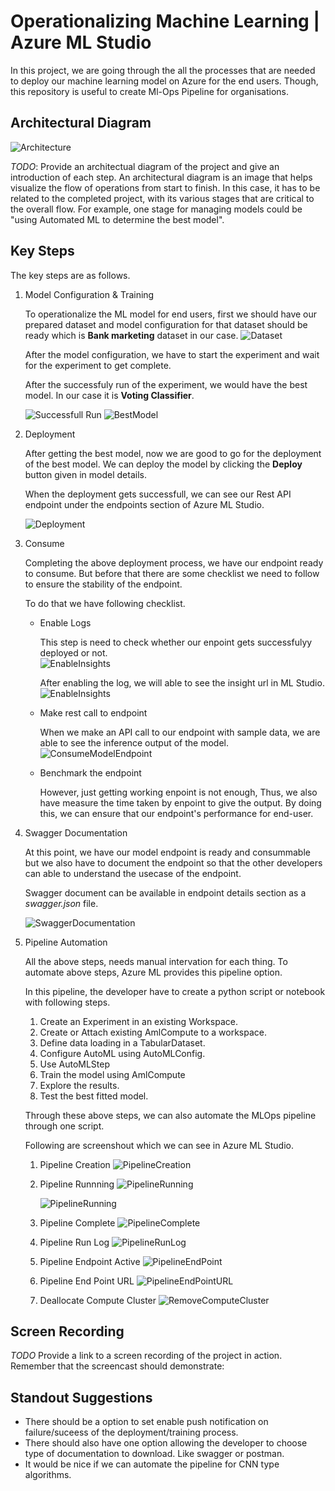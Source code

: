 # Operationalizing Machine Learning  | Azure ML Studio

In this project, we are going through the all the processes that are needed to deploy our machine learning model on Azure for the end users. Though, this repository is useful to create Ml-Ops Pipeline for organisations.

## Architectural Diagram
![Architecture](./images/azure_pipeline.jpg)

*TODO*: Provide an architectual diagram of the project and give an introduction of each step. An architectural diagram is an image that helps visualize the flow of operations from start to finish. In this case, it has to be related to the completed project, with its various stages that are critical to the overall flow. For example, one stage for managing models could be "using Automated ML to determine the best model". 

## Key Steps
The key steps are as follows.
1. Model Configuration & Training
    
    To operationalize the ML model for end users, first we should have our prepared dataset and model configuration for that dataset should be ready which is **Bank marketing** dataset in our case.
    ![Dataset](./images/1-bank_marketing_dataset.PNG)
    
    After the model configuration, we have to start the experiment and wait for the experiment to get complete.
    
    After the successfuly run of the experiment, we would have the best model. In our case it is **Voting Classifier**.
    
    ![Successfull Run](./images/2-automl-complete.PNG)
    ![BestModel](./images/3-best-automl-model.PNG)
    
2. Deployment
    
    After getting the best model, now we are good to go for the deployment of the best model. We can deploy the model by clicking the **Deploy** button given in model details.
    
    When the deployment gets successfull, we can see our Rest API endpoint under the endpoints section of Azure ML Studio.
    
    ![Deployment](./images/4-bestmodel-deployed-endpoint.PNG)
    
3. Consume
    
    Completing the above deployment process, we have our endpoint ready to consume. But before that there are some checklist we need to follow to ensure the stability of the endpoint.
    
    To do that we have following checklist.
    - Enable Logs
      
      This step is need to check whether our enpoint gets successfulyy deployed or not.  
      ![EnableInsights](./images/5-enabled-insights-logs.PNG)
      
      After enabling the log, we will able to see the insight url in ML Studio.
      ![EnableInsights](./images/6-insight-url.PNG)
      
    - Make rest call to endpoint
      
      When we make an API call to our endpoint with sample data, we are able to see the inference output of the model.      
      ![ConsumeModelEndpoint](./images/8-endpoint-consumption.PNG)
      
    - Benchmark the endpoint
      
      However, just getting working enpoint is not enough, Thus, we also have measure the time taken by enpoint to give the output. By doing this, we can ensure that our endpoint's performance for end-user.
4. Swagger Documentation
    
    At this point, we have our model endpoint is ready and consummable but we also have to document the endpoint so that the other developers can able to understand the usecase of the endpoint.
    
    Swagger document can be available in endpoint details section as a *swagger.json* file.
    
    ![SwaggerDocumentation](./images/7-swagger-explore.PNG)
    
5. Pipeline Automation
    
    All the above steps, needs manual intervation for each thing. To automate above steps, Azure ML provides this pipeline option.
    
    In this pipeline, the developer have to create a python script or notebook with following steps.
    1. Create an Experiment in an existing Workspace.
    2. Create or Attach existing AmlCompute to a workspace.
    3. Define data loading in a TabularDataset.
    4. Configure AutoML using AutoMLConfig.
    5. Use AutoMLStep
    6. Train the model using AmlCompute
    7. Explore the results.
    8. Test the best fitted model.
    
    Through these above steps, we can also automate the MLOps pipeline through one script.
    
    Following are screenshout which we can see in Azure ML Studio.
    1. Pipeline Creation
    ![PipelineCreation](./images/10-pipeline-creation.PNG)

    2. Pipeline Runnning
    ![PipelineRunning](./images/11-pipeline-creation-running.PNG)

        ![PipelineRunning](./images/12-pipeline-experiment-running.PNG)
    
    3. Pipeline Complete
    ![PipelineComplete](./images/13-pipeline-run-complete.PNG)

    4. Pipeline Run Log
    ![PipelineRunLog](./images/14-pipeline-notebook-run-widget-log.PNG)

    5. Pipeline Endpoint Active
    ![PipelineEndPoint](./images/15-pipeline-endpoint-active.PNG)
    
    6. Pipeline End Point URL
    ![PipelineEndPointURL](./images/16-pipeline-endpoint-rest-url.PNG)
    
    7. Deallocate Compute Cluster
    ![RemoveComputeCluster](./images/17-compute-cluster-deletion.PNG)

## Screen Recording
*TODO* Provide a link to a screen recording of the project in action. Remember that the screencast should demonstrate:

## Standout Suggestions
- There should be a option to set enable push notification on failure/suceess of the deployment/training process.
- There should also have one option allowing the developer to choose type of documentation to download. Like swagger or postman.
- It would be nice if we can automate the pipeline for CNN type algorithms.

